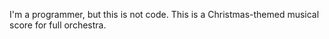 I'm a programmer, but this is not code. This is a Christmas-themed musical score for full orchestra.
